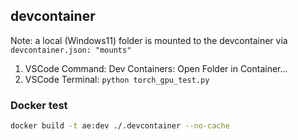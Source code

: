 
## devcontainer
Note: a local (Windows11) folder is mounted to the devcontainer via `devcontainer.json: "mounts" `

1. VSCode Command: Dev Containers: Open Folder in Container...
2. VSCode Terminal: `python torch_gpu_test.py`


### Docker test
```bash
docker build -t ae:dev ./.devcontainer --no-cache 
```

